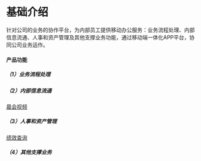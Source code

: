 # 基础介绍

针对公司的业务的协作平台，为内部员工提供移动办公服务：业务流程处理、内部信息流通、人事和资产管理及其他支撑业务功能，通过移动端一体化APP平台，协同公司业务运作。

#### 产品功能

##### （1）业务流程处理

##### （2）内部信息流通

[晨会视频](/chen-hui-shi-pin.md)

##### （3）人事和资产管理

[绩效查询](/README.md)

##### （4）其他支撑业务



